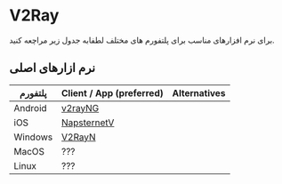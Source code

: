 # V2Ray

برای نرم افزارهای مناسب برای پلتفورم های مختلف لطفابه جدول زیر مراچعه کنید.

## نرم ازارهای اصلی
|پلتفورم|Client / App (preferred)|Alternatives|
|--|--|--|
|Android|[v2rayNG](https://play.google.com/store/apps/details?id=com.v2ray.ang)|
|iOS|[NapsternetV](https://apps.apple.com/us/app/napsternetv/id1629465476)|
|Windows|[V2RayN](https://github.com/2dust/v2rayN/releases)|
|MacOS|???|
|Linux|???|
